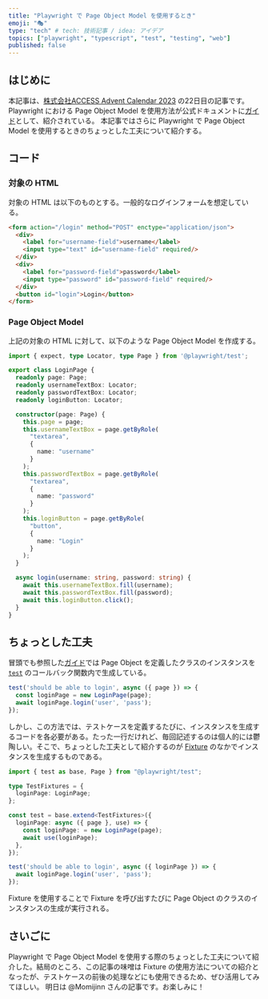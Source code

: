 ```yaml
---
title: "Playwright で Page Object Model を使用するとき"
emoji: "🎭"
type: "tech" # tech: 技術記事 / idea: アイデア
topics: ["playwright", "typescript", "test", "testing", "web"]
published: false
---
```


## はじめに

本記事は、[株式会社ACCESS Advent Calendar 2023](https://qiita.com/advent-calendar/2023/access) の22日目の記事です。
Playwright における Page Object Model を使用方法が公式ドキュメントに[ガイド](https://playwright.dev/docs/pom)として、紹介されている。
本記事ではさらに Playwright で Page Object Model を使用するときのちょっとした工夫について紹介する。

## コード

### 対象の HTML

対象の HTML は以下のものとする。一般的なログインフォームを想定している。

```HTML
<form action="/login" method="POST" enctype="application/json">
  <div>
    <label for="username-field">username</label>
    <input type="text" id="username-field" required/>
  </div>
  <div>
    <label for="password-field">password</label>
    <input type="password" id="password-field" required/>
  </div>
  <button id="login">Login</button>
</form>
```

### Page Object Model

上記の対象の HTML に対して、以下のような Page Object Model を作成する。

```typescript
import { expect, type Locator, type Page } from '@playwright/test';

export class LoginPage {
  readonly page: Page;
  readonly usernameTextBox: Locator;
  readonly passwordTextBox: Locator;
  readonly loginButton: Locator;

  constructor(page: Page) {
    this.page = page;
    this.usernameTextBox = page.getByRole(
      "textarea",
      {
        name: "username"
      }
    );
    this.passwordTextBox = page.getByRole(
      "textarea",
      {
        name: "password"
      }
    );
    this.loginButton = page.getByRole(
      "button",
      {
        name: "Login"
      }
    );
  }

  async login(username: string, password: string) {
    await this.usernameTextBox.fill(username);
    await this.passwordTextBox.fill(password);
    await this.loginButton.click();
  }
}
```

## ちょっとした工夫

冒頭でも参照した[ガイド](https://playwright.dev/docs/pom)では Page Object を定義したクラスのインスタンスを [`test`](https://playwright.dev/docs/api/class-test#test-call) のコールバック関数内で生成している。

```typescript
test('should be able to login', async ({ page }) => {
  const loginPage = new LoginPage(page);
  await loginPage.login('user', 'pass');
});
```

しかし、この方法では、テストケースを定義するたびに、インスタンスを生成するコードを各必要がある。たった一行だけれど、毎回記述するのは個人的には鬱陶しい。そこで、ちょっとした工夫として紹介するのが [Fixture](https://playwright.dev/docs/test-fixtures) のなかでインスタンスを生成するものである。

```typescript
import { test as base, Page } from "@playwright/test";

type TestFixtures = {
  loginPage: LoginPage;
};

const test = base.extend<TestFixtures>({
  loginPage: async ({ page }, use) => {
    const loginPage: = new LoginPage(page);
    await use(loginPage);
  },
});

test('should be able to login', async ({ loginPage }) => {
  await loginPage.login('user', 'pass');
});
```

Fixture を使用することで Fixture を呼び出すたびに Page Object のクラスのインスタンスの生成が実行される。

## さいごに

Playwright で Page Object Model を使用する際のちょっとした工夫について紹介した。結局のところ、この記事の味噌は Fixture の使用方法についての紹介となったが、テストケースの前後の処理などにも使用できるため、ぜひ活用してみてほしい。
明日は @Momijinn さんの記事です。お楽しみに！
